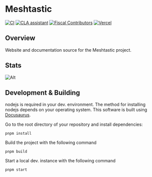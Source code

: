 # Meshtastic

[![CI](https://img.shields.io/github/actions/workflow/status/meshtastic/meshtastic/ci.yml?branch=master&label=actions&logo=github&color=yellow)](https://github.com/meshtastic/meshtastic/actions/workflows/ci.yml)
[![CLA assistant](https://cla-assistant.io/readme/badge/meshtastic/meshtastic)](https://cla-assistant.io/meshtastic/repo)
[![Fiscal Contributors](https://opencollective.com/meshtastic/tiers/badge.svg?label=Fiscal%20Contributors&color=deeppink)](https://opencollective.com/meshtastic/)
[![Vercel](https://img.shields.io/static/v1?label=Powered%20by&message=Vercel&style=flat&logo=vercel&color=000000)](https://vercel.com?utm_source=meshtastic&utm_campaign=oss)

## Overview

Website and documentation source for the Meshtastic project.

## Stats

![Alt](https://repobeats.axiom.co/api/embed/9ef7282debe009789c697432a86499ac2b058a86.svg "Repobeats analytics image")

## Development & Building

nodejs is required in your dev. environment. The method for installing nodejs depends on your operating system. This software is built using [Docusaurus](https://docusaurus.io).

Go to the root directory of your repository and install dependencies:

```shell
pnpm install
```

Build the project with the following command

```shell
pnpm build
```

Start a local dev. instance with the following command

```shell
pnpm start
```
